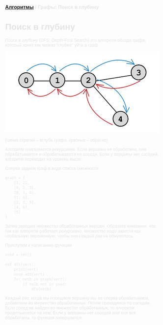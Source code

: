 <script type="text/javascript" id="MathJax-script" async
  src="https://cdn.jsdelivr.net/npm/mathjax@3/es5/tex-mml-chtml.js">
</script>

<script>
  MathJax = {
    tex: {
      inlineMath: [['$', '$']]
    }
  };
</script>

<span style="color: #E5E4E4; font-family: Helvetica;">

### [Алгоритмы](README.md) / Графы: Поиск в глубину

# **Поиск в глубину**

*Поиск в глубину* (DFS: Depth-First Search) это алгоритм обхода графа, который хочет как можно "глубже" уйти в граф.

<img src="assets/dfs.png" alt="DFS" width="500"/>

(синие стрелки – вглубь графа, красные – обратно)

Алгоритм описывается рекурсивно. Если вершина не обработана, она обрабатывается и обрабатываются ее соседи. Если у вершины нет соседей, алгоритм переходит на уровень выше.

Сперва задаем граф в виде списка смежности.

    graph = [
        [1, 2],
        [0, 2, 3],
        [0, 1, 4],
        [1, 4],
        [2, 3, 5],
        [4, 6],
        [5]
    ]

Затем заводим множество обработанных вершин. Обратите внимание, что так как алгоритм работает рекурсивно, множество надо завести как глобальную переменную, чтобы оно каждый раз не обнулялось.

Приступим к написанию функции.

    used = set()

    def dfs(vert):
        print(vert)
        used.add(vert)
        for neib in graph[vert]:
            if neib not in used:
                dfs(neib)

Каждый раз, когда мы посещаем вершину мы ее сперва обрабатываем, добавляем во множество обработанных. Потом проходимся по соседям. Если сосед не найден во множестве обработанных, то алгоритм проделывается на нем. Если у вершины нет соседей или они все обработаны, то функция завершается.
